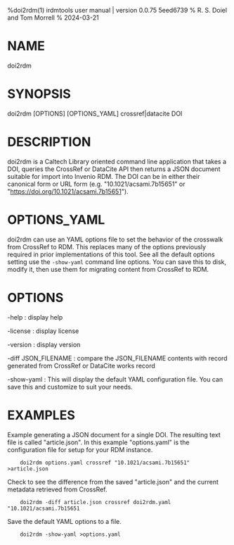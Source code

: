 %doi2rdm(1) irdmtools user manual | version 0.0.75 5eed6739
% R. S. Doiel and Tom Morrell
% 2024-03-21

# NAME

doi2rdm

# SYNOPSIS

doi2rdm [OPTIONS] [OPTIONS_YAML] crossref|datacite DOI

# DESCRIPTION

doi2rdm is a Caltech Library oriented command line application
that takes a DOI, queries the CrossRef or DataCite API then returns a
JSON document suitable for import into Invenio RDM. The DOI can be
in either their canonical form or URL form (e.g. "10.1021/acsami.7b15651" or
"https://doi.org/10.1021/acsami.7b15651").

# OPTIONS_YAML

doi2rdm can use an YAML options file to set the behavior of the
crosswalk from CrossRef to RDM. This replaces many of the options
previously required in prior implementations of this tool. See all the
default options setting use the `-show-yaml` command line
options. You can save this to disk, modify it, then use them for
migrating content from CrossRef to RDM.

# OPTIONS

-help
: display help

-license
: display license

-version
: display version

-diff JSON_FILENAME
: compare the JSON_FILENAME contents with record generated from CrossRef or DataCite works record

-show-yaml
: This will display the default YAML configuration file. You can save this and customize to suit your needs.

# EXAMPLES

Example generating a JSON document for a single DOI. The resulting
text file is called "article.json". In this example "options.yaml"
is the configuration file for setup for your RDM instance.

~~~
	doi2rdm options.yaml crossref "10.1021/acsami.7b15651" >article.json
~~~

Check to see the difference from the saved "article.json" and
the current metadata retrieved from CrossRef.

~~~
	doi2rdm -diff article.json crossref doi2rdm.yaml "10.1021/acsami.7b15651
~~~

Save the default YAML options to a file. 

~~~
	doi2rdm -show-yaml >options.yaml
~~~

